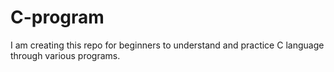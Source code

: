 # C-program
I am creating this repo for beginners to understand and practice C language through various programs.
